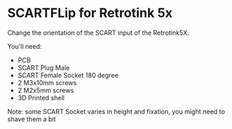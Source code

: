 SCARTFLip for Retrotink 5x
===========


Change the orientation of the SCART input of the Retrotink5X.

You'll need:

- PCB
- SCART Plug Male
- SCART Female Socket 180 degree 
- 2 M3x10mm screws
- 2 M2x5mm screws
- 3D Printed shell

Note: some SCART Socket varies in height and fixation, you might need to shave them a bit